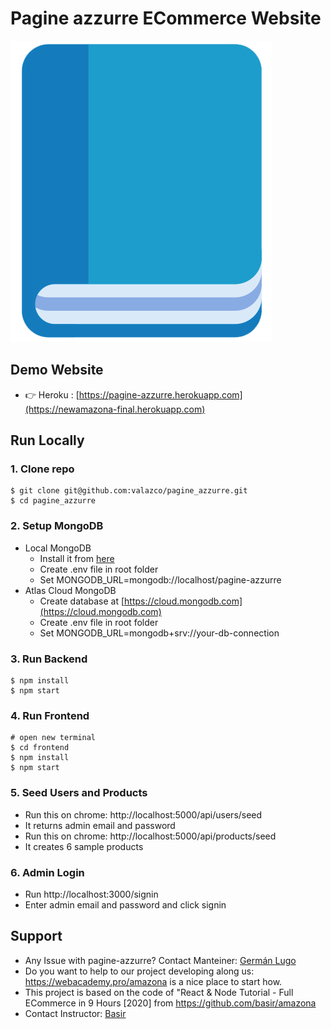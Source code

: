 # Pagine azzurre ECommerce Website
![pagine_azzurre](/pagine-azzurre.png)

## Demo Website

- 👉 Heroku : [https://pagine-azzurre.herokuapp.com](https://newamazona-final.herokuapp.com)

## Run Locally

### 1. Clone repo

```
$ git clone git@github.com:valazco/pagine_azzurre.git
$ cd pagine_azzurre
```

### 2. Setup MongoDB

- Local MongoDB
  - Install it from [here](https://www.mongodb.com/try/download/community)
  - Create .env file in root folder
  - Set MONGODB_URL=mongodb://localhost/pagine-azzurre  
- Atlas Cloud MongoDB
  - Create database at [https://cloud.mongodb.com](https://cloud.mongodb.com)
  - Create .env file in root folder
  - Set MONGODB_URL=mongodb+srv://your-db-connection

### 3. Run Backend

```
$ npm install
$ npm start
```

### 4. Run Frontend

```
# open new terminal
$ cd frontend
$ npm install
$ npm start
```

### 5. Seed Users and Products

- Run this on chrome: http://localhost:5000/api/users/seed
- It returns admin email and password
- Run this on chrome: http://localhost:5000/api/products/seed
- It creates 6 sample products

### 6. Admin Login

- Run http://localhost:3000/signin
- Enter admin email and password and click signin

## Support

- Any Issue with pagine-azzurre? Contact Manteiner: [Germán Lugo](mailto:g.lugo.dev@gmail.com)
- Do you want to help to our project developing along us: https://webacademy.pro/amazona is a nice place to start how.
- This project is based on the code of "React & Node Tutorial - Full ECommerce in 9 Hours [2020] 
  from https://github.com/basir/amazona
- Contact Instructor: [Basir](mailto:basir.jafarzadeh@gmail.com)
